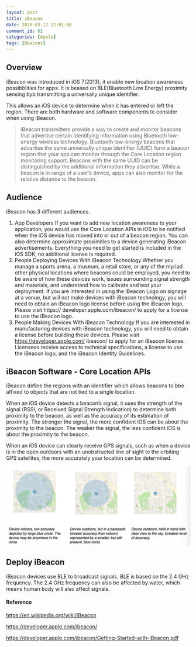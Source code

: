 ```yaml
---
layout: post
title: iBeacon
date: 2020-03-17 22:01:00
comment_id: 62
categories: [Apple]
tags: [Beacons]
---
```


## Overview

iBeacon was introduced in iOS 7(2013), it enable new location awareness possibblities for apps. It is beased on BLE(Bluetooth Low Energy) proximity sensing byb transmitting a universally unique identifier.

This allows an iOS device to determine when it has entered or left the region. There are both hardware and software components to consider when using iBeacon.

> iBeacon transmitters provide a way to create and monitor beacons that advertise certain identifying information using Bluetooth low-energy wireless technology. Bluetooth low-energy beacons that advertise the same universally unique identifier (UUID) form a beacon region that your app can monitor through the Core Location region monitoring support. Beacons with the same UUID can be distinguished by the additional information they advertise. While a beacon is in range of a user’s device, apps can also monitor for the relative distance to the beacon.

## Audience

iBeacon has 3 different audiences.

1. App Developers
If you want to add new location awareness to your application, you would use the Core Location APIs in iOS to be notified when the iOS device has moved into or out of a beacon region. You can also determine approximate proximities to a device generating iBeacon advertisements. Everything you need to get started is included in the iOS SDK, no additional license is required.
2. People Deploying Devices With iBeacon Technology
Whether you manage a sports arena, a museum, a retail store, or any of the myriad other physical locations where beacons could be employed, you need to be aware of how these devices work, issues surrounding signal strength and materials, and understand how to calibrate and test your deployment. If you are interested in using the iBeacon Logo on signage at a venue, but will not make devices with iBeacon technology, you will need to obtain an iBeacon logo license before using the iBeacon logo. Please visit https:// developer.apple.com/ibeacon/ to apply for a license to use the iBeacon logo.
3. People Making Devices With iBeacon Technology
If you are interested in manufacturing devices with iBeacon technology, you will need to obtain a license before building these devices. Please visit https://developer.apple.com/ ibeacon/ to apply for an iBeacon license. Licensees receive access to technical specifications, a license to use the iBeacon logo, and the iBeacon Identity Guidelines.

## iBeacon Software - Core Location APIs

iBeacon define the regions with an identifier which allows beacons to bbe affixed to objects that are not tied to a single location.

When an iOS device detects a beacon’s signal, it uses the strength of the signal (RSSI, or Received Signal Strength Indication) to determine both proximity to the beacon, as well as the accuracy of its estimation of proximity. The stronger the signal, the more confident iOS can be about the proximity to the beacon. The weaker the signal, the less confident iOS is about the proximity to the beacon.

When an iOS device can clearly receive GPS signals, such as when a device is in the open outdoors with an unobstructed line of sight to the orbiting GPS satellites, the more accurately your location can be determined.

![location](/images/2020-03-17-iBeacon/location.png)

## Deploy iBeacon

iBeacon devices use BLE to broadcast signals. BLE is based on the 2.4 GHz frequency. The 2.4 GHz frequency can also be affected by water, which means human body will also affect signals.

#### Reference

<https://en.wikipedia.org/wiki/IBeacon>

<https://developer.apple.com/ibeacon/>

<https://developer.apple.com/ibeacon/Getting-Started-with-iBeacon.pdf>